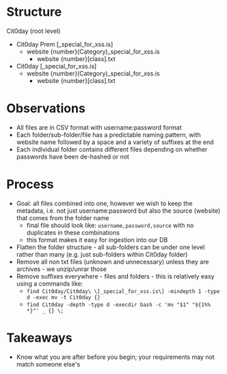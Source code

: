 # Structure

Cit0day (root level)
+ Cit0day Prem [_special_for_xss.is]
  + website {number}(Category)_special_for_xss.is
    + website {number}[class].txt
+ Cit0day [_special_for_xss.is]
  + website {number}(Category)_special_for_xss.is
    + website {number}[class].txt

# Observations

- All files are in CSV format with username:password format
- Each folder/sub-folder/file has a predictable naming pattern, with website name followed by a space and a variety of suffixes at the end
- Each individual folder contains different files depending on whether passwords have been de-hashed or not

# Process

- Goal: all files combined into one, however we wish to keep the metadata, i.e. not just username:password but also the source (website) that comes from the folder name
  - final file should look like: `username,password,source` with no duplicates in these combinations
  - this format makes it easy for ingestion into our DB
- Flatten the folder structure - all sub-folders can be under one level rather than many (e.g. just sub-folders within Cit0day folder)
- Remove all non txt files (unknown and unnecessary) unless they are archives - we unzip/unrar those
- Remove suffixes everywhere - files and folders - this is relatively easy using a commands like:
  - `find Cit0day/Cit0day\ \[_special_for_xss.is\] -mindepth 1 -type d -exec mv -t Cit0day {}`
  - `find Cit0day -depth -type d -execdir bash -c 'mv "$1" "${1%% *}"' _ {} \;`

# Takeaways
- Know what you are after before you begin; your requirements may not match someone else's
